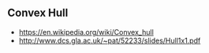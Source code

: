 ## Convex Hull

- https://en.wikipedia.org/wiki/Convex_hull
- http://www.dcs.gla.ac.uk/~pat/52233/slides/Hull1x1.pdf
